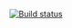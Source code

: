[![Build status](https://ci.appveyor.com/api/projects/status/oqvha9w3ij82unaj?svg=true)](https://ci.appveyor.com/project/alekseiKu/dz2-3-1)
